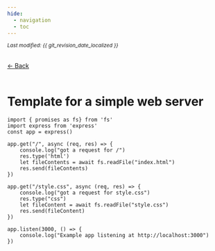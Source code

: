 ```yaml
---
hide:
  - navigation
  - toc
---
```


<small><i>Last modified: {{ git_revision_date_localized }}</i></small>

<div class="back-button">
    <br>
    <a href="javascript:history.back()">← Back</a>
    <br>
    <br>
</div>

# Template for a simple web server

```
import { promises as fs} from 'fs'
import express from 'express'
const app = express()

app.get("/", async (req, res) => {
	console.log("got a request for /")
	res.type('html')
	let fileContents = await fs.readFile("index.html")
	res.send(fileContents)
})

app.get("/style.css", async (req, res) => {
	console.log("got a request for style.css")
	res.type("css")
	let fileContent = await fs.readFile("style.css")
	res.send(fileContent)
})

app.listen(3000, () => {
	console.log("Example app listening at http://localhost:3000")
})

```

